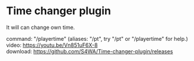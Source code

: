 # Time changer plugin
It will can change own time.

command: "/playertime" (aliases: "/pt", try "/pt" or "/playertime" for help.)  
video: https://youtu.be/Vn851uF6X-8  
download: https://github.com/S4WA/Time-changer-plugin/releases
